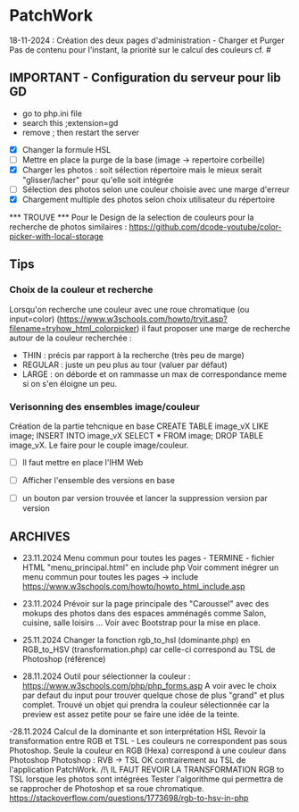# PatchWork

18-11-2024 : Création des deux pages d'administration - Charger et Purger
Pas de contenu pour l'instant, la priorité sur le calcul des couleurs cf. # 

## IMPORTANT - Configuration du serveur pour lib GD
- go to php.ini file
- search this ;extension=gd
- remove ; then restart the server

- [X] Changer la formule HSL
- [ ] Mettre en place la purge de la base (image -> repertoire corbeille)
- [x] Charger les photos : soit sélection répertoire mais le mieux serait "glisser/lacher" pour qu'elle soit intégrée
- [ ] Sélection des photos selon une couleur choisie avec une marge d'erreur
- [x] Chargement multiple des photos selon choix utilisateur du répertoire

*** TROUVE ***
Pour le Design de la selection de couleurs pour la recherche de photos similaires : https://github.com/dcode-youtube/color-picker-with-local-storage


## Tips
### Choix de la couleur et recherche
Lorsqu'on recherche une couleur avec une roue chromatique (ou input=color) (https://www.w3schools.com/howto/tryit.asp?filename=tryhow_html_colorpicker) il faut proposer une marge de recherche autour de la couleur recherchée :

- THIN : précis par rapport à la recherche (très peu de marge)
- REGULAR : juste un peu plus au tour (valuer par défaut)
- LARGE : on déborde et on rammasse un max de correspondance meme si on s'en éloigne un peu.

### Verisonning des ensembles image/couleur
Création de la partie tehcnique en base 
CREATE TABLE image_vX LIKE image;
INSERT INTO image_vX SELECT * FROM image;
DROP TABLE image_vX.
Le faire pour le couple image/couleur.
- [ ] Il faut mettre en place l'IHM Web
- [ ] Afficher l'ensemble des versions en base
- [ ] un bouton par version trouvée et lancer la suppression version par version


## ARCHIVES
- 23.11.2024
Menu commun pour toutes les pages - TERMINE - fichier HTML "menu_principal.html" en include php
Voir comment inégrer un menu commun pour toutes les pages -> include
https://www.w3schools.com/howto/howto_html_include.asp

- 23.11.2024
Prévoir sur la page principale des "Caroussel" avec des mokups des photos dans des espaces amménagés comme Salon, cuisine, salle loisirs ...
Voir avec Bootstrap pour la mise en place.

- 25.11.2024
Changer la fonction rgb_to_hsl (dominante.php) en RGB_to_HSV (transformation.php) car celle-ci correspond au TSL de Photoshop (référence)

- 28.11.2024
Outil pour sélectionner la couleur : https://www.w3schools.com/php/php_forms.asp
A voir avec le choix par defaut du input pour trouver quelque chose de plus "grand" et plus complet.
Trouvé un objet qui prendra la couleur sélectionnée car la preview est assez petite pour se faire une idée de la teinte.

-28.11.2024
Calcul de la dominante et son interprétation HSL
Revoir la transformation entre RGB et TSL - Les couleurs ne correspondent pas sous Photoshop.
Seule la couleur en RGB (Hexa) correspond à une couleur dans Photoshop
Photoshop : 
RVB -> TSL OK contrairement au TSL de l'application PatchWork.
/!\  IL FAUT REVOIR LA TRANSFORMATION RGB to TSL lorsque les photos sont intégrées
Tester l'algorithme qui permettra de se rapprocher de Photoshop et sa roue chromatique.
    https://stackoverflow.com/questions/1773698/rgb-to-hsv-in-php